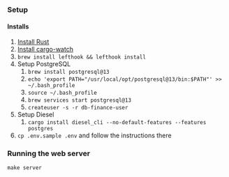 ### Setup
#### Installs
1. [Install Rust](https://doc.rust-lang.org/book/ch01-01-installation.html)
2. [Install cargo-watch](https://crates.io/crates/cargo-watch)
3. `brew install lefthook && lefthook install`
4. Setup PostgreSQL
   1. `brew install postgresql@13` 
   2. `echo 'export PATH="/usr/local/opt/postgresql@13/bin:$PATH"' >> ~/.bash_profile`
   3. `source ~/.bash_profile`
   4. `brew services start postgresql@13`
   5. `createuser -s -r db-finance-user`
5. Setup Diesel
   1. `cargo install diesel_cli --no-default-features --features postgres`
6. `cp .env.sample .env` and follow the instructions there 

### Running the web server
`make server`
